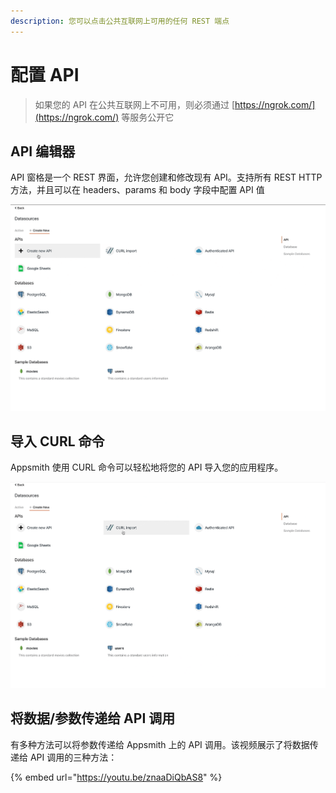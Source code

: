 ```yaml
---
description: 您可以点击公共互联网上可用的任何 REST 端点
---
```


# 配置 API

> 如果您的 API 在公共互联网上不可用，则必须通过 [https://ngrok.com/](https://ngrok.com/) 等服务公开它

## API 编辑器

API 窗格是一个 REST 界面，允许您创建和修改现有 API。支持所有 REST HTTP 方法，并且可以在 headers、params 和 body 字段中配置 API 值

![](<../../.gitbook/assets/配置API - 图1.gif>)

## 导入 CURL 命令

Appsmith 使用 CURL 命令可以轻松地将您的 API 导入您的应用程序。

![](<../../.gitbook/assets/配置 API -图2.gif>)

## 将数据/参数传递给 API 调用

有多种方法可以将参数传递给 Appsmith 上的 API 调用。该视频展示了将数据传递给 API 调用的三种方法：

{% embed url="https://youtu.be/znaaDiQbAS8" %}
